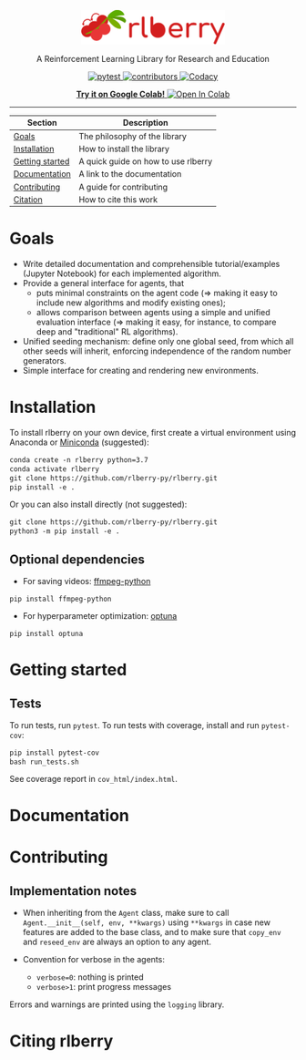 <!-- Logo -->
<p align="center">
   <img src="logo/logo_wide.svg" width="50%">
</p>

<!-- Short description -->
<p align="center">
   A Reinforcement Learning Library for Research and Education
</p>

<!-- The badges -->
<p align="center">
   <a href="https://github.com/rlberry-py/rlberry/workflows/test/badge.svg">
      <img alt="pytest" src="https://github.com/rlberry-py/rlberry/workflows/test/badge.svg">
   </a>
   <a href="https://img.shields.io/github/contributors/rlberry-py/rlberry">
      <img alt="contributors" src="https://img.shields.io/github/contributors/rlberry-py/rlberry">
   </a>
   <a href="https://app.codacy.com/gh/rlberry-py/rlberry?utm_source=github.com&utm_medium=referral&utm_content=rlberry-py/rlberry&utm_campaign=Badge_Grade">
      <img alt="Codacy" src="https://api.codacy.com/project/badge/Grade/27e91674d18a4ac49edf91c339af1502">
   </a>
</p>

<p align="center">
   <a href="https://colab.research.google.com/github/rlberry-py/rlberry/blob/main/notebooks/introduction_to_rlberry.ipynb">
      <b>Try it on Google Colab!</b>
      <img alt="Open In Colab" src="https://colab.research.google.com/assets/colab-badge.svg">
   </a>
</p>

<!-- Horizontal rule -->
<hr>

<!-- Table of content -->

| Section | Description |
|-|-|
| [Goals](#goals) | The philosophy of the library |
| [Installation](#installation) | How to install the library |
| [Getting started](#getting-started) | A quick guide on how to use rlberry |
| [Documentation](#documentation) | A link to the documentation |
| [Contributing](#contributing) | A guide for contributing |
| [Citation](#citing-rlberry) | How to cite this work |

# Goals

* Write detailed documentation and comprehensible tutorial/examples (Jupyter Notebook) for each implemented algorithm.
* Provide a general interface for agents, that
    * puts minimal constraints on the agent code (=> making it easy to include new algorithms and modify existing ones);
    * allows comparison between agents using a simple and unified evaluation interface (=> making it easy, for instance, to compare deep and "traditional" RL algorithms).
* Unified seeding mechanism: define only one global seed, from which all other seeds will inherit, enforcing independence of the random number generators.
* Simple interface for creating and rendering new environments. 


# Installation

To install rlberry on your own device, first create a virtual environment using Anaconda or [Miniconda](https://docs.conda.io/en/latest/miniconda.html) (suggested):

```
conda create -n rlberry python=3.7
conda activate rlberry
git clone https://github.com/rlberry-py/rlberry.git
pip install -e .
```

Or you can also install directly (not suggested):

```
git clone https://github.com/rlberry-py/rlberry.git
python3 -m pip install -e .
```
## Optional dependencies

* For saving videos: [ffmpeg-python](https://github.com/kkroening/ffmpeg-python) 
```
pip install ffmpeg-python
```

* For hyperparameter optimization: [optuna](https://optuna.org/#installation)
```
pip install optuna
```


# Getting started

## Tests

To run tests, run `pytest`. To run tests with coverage, install and run `pytest-cov`:

```
pip install pytest-cov
bash run_tests.sh
```

See coverage report in `cov_html/index.html`.


# Documentation


# Contributing

## Implementation notes

* When inheriting from the `Agent` class, make sure to call `Agent.__init__(self, env, **kwargs)` using `**kwargs` in case new features are added to the base class, and to make sure that `copy_env` and `reseed_env` are always an option to any agent. 

* Convention for verbose in the agents:
    * `verbose=0`: nothing is printed
    * `verbose>1`: print progress messages

Errors and warnings are printed using the `logging` library.


# Citing rlberry

